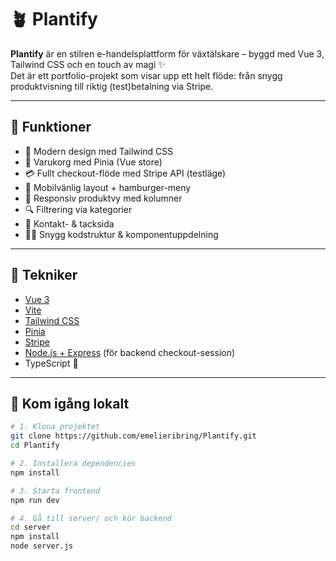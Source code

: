 # 🪴 Plantify

**Plantify** är en stilren e-handelsplattform för växtälskare – byggd med Vue 3, Tailwind CSS och en touch av magi ✨  
Det är ett portfolio-projekt som visar upp ett helt flöde: från snygg produktvisning till riktig (test)betalning via Stripe.

---

## 🌿 Funktioner

- 💚 Modern design med Tailwind CSS
- 🛒 Varukorg med Pinia (Vue store)
- 💳 Fullt checkout-flöde med Stripe API (testläge)
- 📱 Mobilvänlig layout + hamburger-meny
- 🌱 Responsiv produktvy med kolumner
- 🔍 Filtrering via kategorier
- 💌 Kontakt- & tacksida
- 🧑‍💻 Snygg kodstruktur & komponentuppdelning

---

## 🔧 Tekniker

- [Vue 3](https://vuejs.org/)
- [Vite](https://vitejs.dev/)
- [Tailwind CSS](https://tailwindcss.com/)
- [Pinia](https://pinia.vuejs.org/)
- [Stripe](https://stripe.com/)
- [Node.js + Express](https://expressjs.com/) (för backend checkout-session)
- TypeScript 💙

---

## 🚀 Kom igång lokalt

```bash
# 1. Klona projektet
git clone https://github.com/emelieribring/Plantify.git
cd Plantify

# 2. Installera dependencies
npm install

# 3. Starta frontend
npm run dev

# 4. Gå till server/ och kör backend
cd server
npm install
node server.js
```
